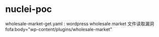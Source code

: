 # nuclei-poc

wholesale-market-get.yaml :
wordpress wholesale market 文件读取漏洞 
fofa:body="wp-content/plugins/wholesale-market"
